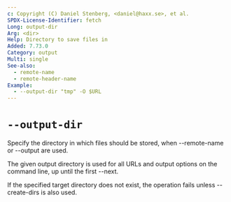 ```yaml
---
c: Copyright (C) Daniel Stenberg, <daniel@haxx.se>, et al.
SPDX-License-Identifier: fetch
Long: output-dir
Arg: <dir>
Help: Directory to save files in
Added: 7.73.0
Category: output
Multi: single
See-also:
  - remote-name
  - remote-header-name
Example:
  - --output-dir "tmp" -O $URL
---
```


# `--output-dir`

Specify the directory in which files should be stored, when --remote-name or
--output are used.

The given output directory is used for all URLs and output options on the
command line, up until the first --next.

If the specified target directory does not exist, the operation fails unless
--create-dirs is also used.
